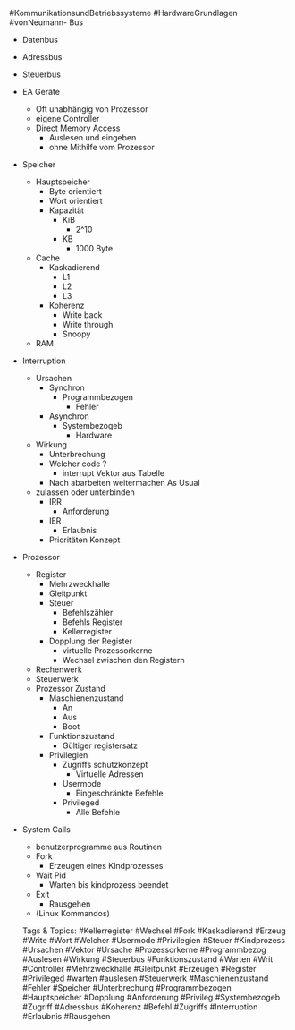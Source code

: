  #KommunikationsundBetriebssysteme #HardwareGrundlagen #vonNeumann- Bus
  - Datenbus
  - Adressbus
  - Steuerbus
- EA Geräte
  - Oft unabhängig von Prozessor
  - eigene Controller
  - Direct Memory Access
    - Auslesen und eingeben
    - ohne Mithilfe vom Prozessor
- Speicher
  - Hauptspeicher
    - Byte orientiert
    - Wort orientiert
    - Kapazität
      - KiB
        - 2^10
      - KB
        - 1000 Byte
  - Cache
    - Kaskadierend
      - L1
      - L2
      - L3
    - Koherenz
      - Write back
      - Write through
      - Snoopy
  - RAM
- Interruption
  - Ursachen
    - Synchron
      - Programmbezogen
        - Fehler
    - Asynchron
      - Systembezogeb
        - Hardware
  - Wirkung
    - Unterbrechung
    - Welcher code ?
      - interrupt Vektor aus Tabelle
    - Nach abarbeiten weitermachen As Usual
  - zulassen oder unterbinden
    - IRR
      - Anforderung
    - IER
      - Erlaubnis
    - Prioritäten Konzept
- Prozessor
  - Register
    - Mehrzweckhalle
    - Gleitpunkt
    - Steuer
      - Befehlszähler
      - Befehls Register
      - Kellerregister
    - Dopplung der Register
      - virtuelle Prozessorkerne
      - Wechsel zwischen den Registern
  - Rechenwerk
  - Steuerwerk
  - Prozessor Zustand 
    - Maschienenzustand
      - An 
      - Aus
      - Boot
    - Funktionszustand
      - Gültiger registersatz
    - Privilegien
      - Zugriffs schutzkonzept
        - Virtuelle Adressen
      - Usermode
        - Eingeschränkte Befehle
      - Privileged
        - Alle Befehle
- System Calls
  - benutzerprogramme aus Routinen
  - Fork
    - Erzeugen eines Kindprozesses
  - Wait Pid
    - Warten bis kindprozess beendet
  - Exit
    - Rausgehen
  - (Linux Kommandos)

   Tags & Topics:
   #Kellerregister
   #Wechsel
   #Fork
   #Kaskadierend
   #Erzeug
   #Write
   #Wort
   #Welcher
   #Usermode
   #Privilegien
   #Steuer
   #Kindprozess
   #Ursachen
   #Vektor
   #Ursache
   #Prozessorkerne
   #Programmbezog
   #Auslesen
   #Wirkung
   #Steuerbus
   #Funktionszustand
   #Warten
   #Writ
   #Controller
   #Mehrzweckhalle
   #Gleitpunkt
   #Erzeugen
   #Register
   #Privileged
   #warten
   #auslesen
   #Steuerwerk
   #Maschienenzustand
   #Fehler
   #Speicher
   #Unterbrechung
   #Programmbezogen
   #Hauptspeicher
   #Dopplung
   #Anforderung
   #Privileg
   #Systembezogeb
   #Zugriff
   #Adressbus
   #Koherenz
   #Befehl
   #Zugriffs
   #Interruption
   #Erlaubnis
   #Rausgehen